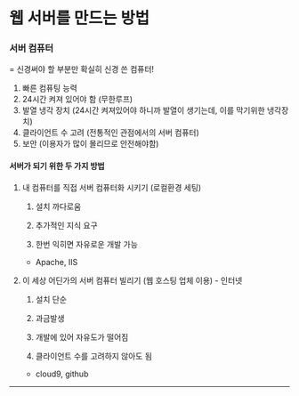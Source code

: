 # 웹 서버를 만드는 방법

### 서버 컴퓨터 

= 신경써야 할 부분만 확실히 신경 쓴 컴퓨터! 

1. 빠른 컴퓨팅 능력
2. 24시간 켜져 있어야 함 (무한루프)
3. 발열 냉각 장치 (24시간 켜져있어야 하니까 발열이 생기는데, 이를 막기위한 냉각장치)
4. 클라이언트 수 고려 (전통적인 관점에서의 서버 컴퓨터)
5. 보안 (이용자가 많이 몰리므로 안전해야함)

#### 서버가 되기 위한 두 가지 방법

1. 내 컴퓨터를 직접 서버 컴퓨터화 시키기 (로컬환경 세팅)

   1) 설치 까다로움

   2) 추가적인 지식 요구

   3) 한번 익히면 자유로운 개발 가능

   + Apache, IIS

2. 이 세상 어딘가의 서버 컴퓨터 빌리기 (웹 호스팅 업체 이용) - 인터넷 

   1) 설치 단순

   2) 과금발생

   3) 개발에 있어 자유도가 떨어짐

   4) 클라이언트 수를 고려하지 않아도 됨

   + cloud9, github

----------------------------------------------